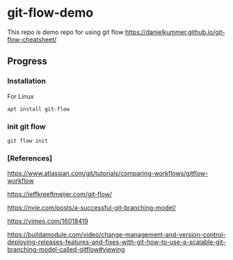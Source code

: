 # git-flow-demo

This repo is demo repo for using git flow
https://danielkummer.github.io/git-flow-cheatsheet/


## Progress

### Installation

For Linux

`apt install git-flow`

### init git flow

`git flow init`



### [References]

https://www.atlassian.com/git/tutorials/comparing-workflows/gitflow-workflow

https://jeffkreeftmeijer.com/git-flow/

https://nvie.com/posts/a-successful-git-branching-model/

https://vimeo.com/16018419

https://buildamodule.com/video/change-management-and-version-control-deploying-releases-features-and-fixes-with-git-how-to-use-a-scalable-git-branching-model-called-gitflow#viewing
